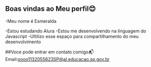 ## Boas vindas ao Meu perfil😊

-Meu nome é Esmeralda

-Estou estudando Alura
-Estou me desenvolvendo na linguagem do Javascript
-Ultilizo esse espaço para compartilhamento do meu desenvolvimento

##Voce pode entrar em contato comigo📬
Email:oooo1132055623SP@al.educacao.sp.gov.br
